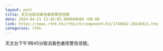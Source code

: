 ```yaml
---
layout: post
title: 天文台取消黃色暴雨警告信號
date: 2024-04-21 13:45:03.000000000 +08:00
link: https://news.rthk.hk/rthk/ch/component/k2/1749842-20240421.htm
categories: rthk
---
```


天文台下午1時45分取消黃色暴雨警告信號。
